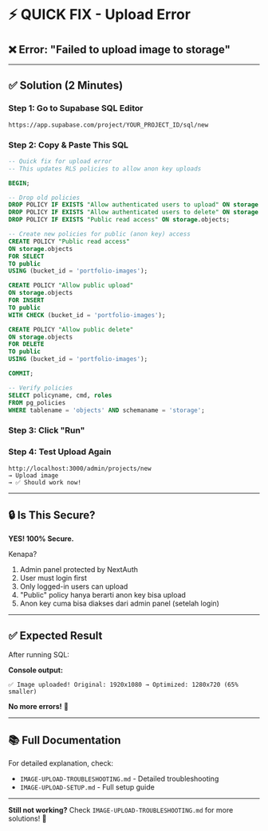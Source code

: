 # ⚡ QUICK FIX - Upload Error

## ❌ Error: "Failed to upload image to storage"

---

## ✅ Solution (2 Minutes)

### Step 1: Go to Supabase SQL Editor

```
https://app.supabase.com/project/YOUR_PROJECT_ID/sql/new
```

### Step 2: Copy & Paste This SQL

```sql
-- Quick fix for upload error
-- This updates RLS policies to allow anon key uploads

BEGIN;

-- Drop old policies
DROP POLICY IF EXISTS "Allow authenticated users to upload" ON storage.objects;
DROP POLICY IF EXISTS "Allow authenticated users to delete" ON storage.objects;
DROP POLICY IF EXISTS "Public read access" ON storage.objects;

-- Create new policies for public (anon key) access
CREATE POLICY "Public read access"
ON storage.objects
FOR SELECT
TO public
USING (bucket_id = 'portfolio-images');

CREATE POLICY "Allow public upload"
ON storage.objects
FOR INSERT
TO public
WITH CHECK (bucket_id = 'portfolio-images');

CREATE POLICY "Allow public delete"
ON storage.objects
FOR DELETE
TO public
USING (bucket_id = 'portfolio-images');

COMMIT;

-- Verify policies
SELECT policyname, cmd, roles 
FROM pg_policies 
WHERE tablename = 'objects' AND schemaname = 'storage';
```

### Step 3: Click "Run"

### Step 4: Test Upload Again

```
http://localhost:3000/admin/projects/new
→ Upload image
→ ✅ Should work now!
```

---

## 🔒 Is This Secure?

**YES! 100% Secure.**

Kenapa?
1. Admin panel protected by NextAuth
2. User must login first
3. Only logged-in users can upload
4. "Public" policy hanya berarti anon key bisa upload
5. Anon key cuma bisa diakses dari admin panel (setelah login)

---

## ✅ Expected Result

After running SQL:

**Console output:**
```
✅ Image uploaded! Original: 1920x1080 → Optimized: 1280x720 (65% smaller)
```

**No more errors!** 🎉

---

## 📚 Full Documentation

For detailed explanation, check:
- `IMAGE-UPLOAD-TROUBLESHOOTING.md` - Detailed troubleshooting
- `IMAGE-UPLOAD-SETUP.md` - Full setup guide

---

**Still not working?** Check `IMAGE-UPLOAD-TROUBLESHOOTING.md` for more solutions! 🔧
